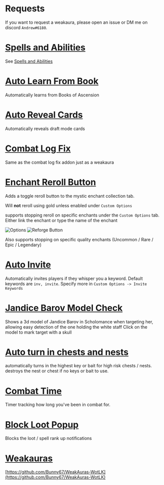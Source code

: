 # Requests
If you want to request a weakaura, please open an issue or DM me on discord `Andrew#6180`.
# [Spells and Abilities](Spells%20and%20Abilities/)
See [Spells and Abilities](Spells%20and%20Abilities/)

# [Auto Learn From Book](Auto%20Learn%20From%20Book.txt)
Automatically learns from Books of Ascension

# [Auto Reveal Cards](Auto%20Reveal%20Cards.txt)
Automatically reveals draft mode cards

# [Combat Log Fix](Combat%20Log%20Fix.txt)
Same as the combat log fix addon just as a weakaura

# [Enchant Reroll Button](Enchant%20Reroll%20Button.txt)
Adds a toggle reroll button to the mystic enchant collection tab.

Will **not** reroll using gold unless enabled under `Custom Options`

supports stopping reroll on specific enchants under the `Custom Options` tab. Either link the enchant or type the name of the enchant

![Options](https://i.imgur.com/B7wQE6D.png)
![Reforge Button](https://i.imgur.com/Gheq2y2.png)

Also supports stopping on specific quality enchants (Uncommon / Rare / Epic / Legendary)

# [Auto Invite](Auto%20Invite.txt)
Automatically invites players if they whisper you a keyword. Default keywords are `inv, invite`. Specify more in `Custom Options -> Invite Keywords`
# [Jandice Barov Model Check](Jandice%20Barov%20Model%20Check.txt)
Shows a 3d model of Jandice Barov in Scholomance when targeting her, allowing easy detection of the one holding the white staff
Click on the model to mark target with a skull

# [Auto turn in chests and nests](Auto%20Turn%20In%20HR%20Chests%20and%20Nests.txt)
automatically turns in the highest key or bait for high risk chests / nests. 
destroys the nest or chest if no keys or bait to use.

# [Combat Time](Combat%20Time.txt)
Timer tracking how long you've been in combat for.

# [Block Loot Popup](Block%20Loot%20Popup.txt)
Blocks the loot / spell rank up notifications

# [Weakauras](https://github.com/Bunny67/WeakAuras-WotLK)
[https://github.com/Bunny67/WeakAuras-WotLK](https://github.com/Bunny67/WeakAuras-WotLK)


